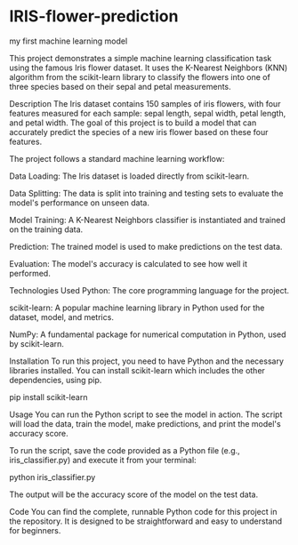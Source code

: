 # IRIS-flower-prediction
my first machine learning model

This project demonstrates a simple machine learning classification task using the famous Iris flower dataset. It uses the K-Nearest Neighbors (KNN) algorithm from the scikit-learn library to classify the flowers into one of three species based on their sepal and petal measurements.

Description
The Iris dataset contains 150 samples of iris flowers, with four features measured for each sample: sepal length, sepal width, petal length, and petal width. The goal of this project is to build a model that can accurately predict the species of a new iris flower based on these four features.

The project follows a standard machine learning workflow:

Data Loading: The Iris dataset is loaded directly from scikit-learn.

Data Splitting: The data is split into training and testing sets to evaluate the model's performance on unseen data.

Model Training: A K-Nearest Neighbors classifier is instantiated and trained on the training data.

Prediction: The trained model is used to make predictions on the test data.

Evaluation: The model's accuracy is calculated to see how well it performed.

Technologies Used
Python: The core programming language for the project.

scikit-learn: A popular machine learning library in Python used for the dataset, model, and metrics.

NumPy: A fundamental package for numerical computation in Python, used by scikit-learn.

Installation
To run this project, you need to have Python and the necessary libraries installed. You can install scikit-learn which includes the other dependencies, using pip.

pip install scikit-learn

Usage
You can run the Python script to see the model in action. The script will load the data, train the model, make predictions, and print the model's accuracy score.

To run the script, save the code provided as a Python file (e.g., iris_classifier.py) and execute it from your terminal:

python iris_classifier.py

The output will be the accuracy score of the model on the test data.

Code
You can find the complete, runnable Python code for this project in the repository. It is designed to be straightforward and easy to understand for beginners.
